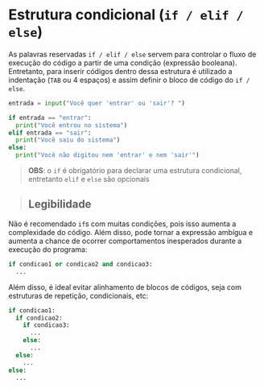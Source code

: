 # Estrutura condicional (`if / elif / else`)

As palavras reservadas `if / elif / else` servem para controlar o fluxo de execução do código a partir de uma condição (expressão booleana). Entretanto, para inserir códigos dentro dessa estrutura é utilizado a indentação (`TAB` ou 4 espaços) e assim definir o bloco de código do `if / else`.

```python
entrada = input("Você quer 'entrar' ou 'sair'? ")

if entrada == "entrar":
  print("Você entrou no sistema")
elif entrada == "sair":
  print("Você saiu do sistema")
else:
  print("Você não digitou nem 'entrar' e nem 'sair'")
```

> **OBS**: o `if` é obrigatório para declarar uma estrutura condicional, entretanto `elif` e `else` são opcionais

> ## **Legibilidade**

Não é recomendado `if`s com muitas condições, pois isso aumenta a complexidade do código. Além disso, pode tornar a expressão ambígua e aumenta a chance de ocorrer comportamentos inesperados durante a execução do programa:

```python
if condicao1 or condicao2 and condicao3:
  ...
```

Além disso, é ideal evitar alinhamento de blocos de códigos, seja com estruturas de repetição, condicionais, etc:

```python
if condicao1:
  if condicao2:
    if condicao3:
      ...
    else:
      ...
  else:
    ...
else:
  ...
```